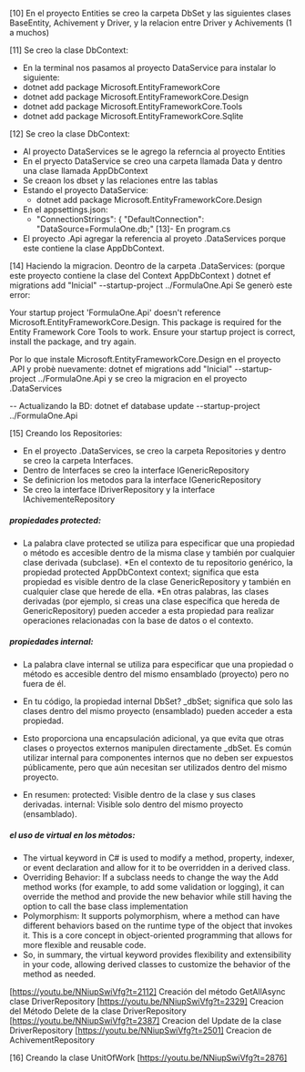 

[10] En el proyecto Entities se creo la carpeta DbSet y las siguientes clases
BaseEntity, Achivement y Driver, y la relacion entre Driver y Achivements (1 a muchos)

[11] Se creo la clase DbContext:
- En la terminal  nos pasamos al proyecto DataService para instalar lo siguiente:
- dotnet add package Microsoft.EntityFrameworkCore
- dotnet add package Microsoft.EntityFrameworkCore.Design
- dotnet add package Microsoft.EntityFrameworkCore.Tools
- dotnet add package Microsoft.EntityFrameworkCore.Sqlite

[12] Se creo la clase DbContext:
- Al proyecto DataServices se le agrego la referncia al proyecto Entities
- En el pryecto DataService se creo una carpeta llamada Data y dentro una clase llamada AppDbContext
- Se creaon los dbset y las relaciones entre las tablas
- Estando el proyecto DataService:
  - dotnet add package Microsoft.EntityFrameworkCore.Design
- En el appsettings.json:
  - "ConnectionStrings": {
     "DefaultConnection": "DataSource=FormulaOne.db;"
[13]- En program.cs
- El proyecto .Api agregar la referencia al proyeto .DataServices porque este contiene la clase AppDbContext.

[14] Haciendo la migracion. Deontro de la carpeta .DataServices: (porque este proyecto contiene la clase del Context AppDbContext )
dotnet ef migrations add  "Inicial" --startup-project ../FormulaOne.Api
Se generò este error:

Your startup project 'FormulaOne.Api' doesn't reference Microsoft.EntityFrameworkCore.Design. This package is required for the Entity Framework Core Tools to work. Ensure your startup project is correct, install the package, and try again.

Por lo que instale Microsoft.EntityFrameworkCore.Design en el proyecto .API y probè nuevamente:
dotnet ef migrations add "Inicial" --startup-project ../FormulaOne.Api
y se creo la migracion en el proyecto .DataServices

-- Actualizando la BD:
dotnet ef database update --startup-project ../FormulaOne.Api

[15] Creando los Repositories:
- En el proyecto .DataServices, se creo la carpeta Repositories y dentro se creo la carpeta Interfaces.
- Dentro de Interfaces se creo la interface IGenericRepository
- Se definicrion los metodos para la interface IGenericRepository
- Se creo la interface IDriverRepository y la interface IAchivementeRepository

##### propiedades protected:
* La palabra clave protected se utiliza para especificar que una propiedad o método es accesible dentro de la misma clase y también por cualquier clase derivada (subclase).
*En el contexto de tu repositorio genérico, la propiedad protected AppDbContext context; significa que esta propiedad es visible dentro de la clase GenericRepository<T> y también en cualquier clase que herede de ella.
*En otras palabras, las clases derivadas (por ejemplo, si creas una clase específica que hereda de GenericRepository<T>) pueden acceder a esta propiedad para realizar operaciones relacionadas con la base de datos o el contexto.

##### propiedades internal:
* La palabra clave internal se utiliza para especificar que una propiedad o método es accesible dentro del mismo ensamblado (proyecto) pero no fuera de él.
* En tu código, la propiedad internal DbSet<T>? _dbSet; significa que solo las clases dentro del mismo proyecto (ensamblado) pueden acceder a esta propiedad.
* Esto proporciona una encapsulación adicional, ya que evita que otras clases o proyectos externos manipulen directamente _dbSet.
Es común utilizar internal para componentes internos que no deben ser expuestos públicamente, pero que aún necesitan ser utilizados dentro del mismo proyecto.

* En resumen:
protected: Visible dentro de la clase y sus clases derivadas.
internal: Visible solo dentro del mismo proyecto (ensamblado).

##### el uso de virtual en los mètodos:
* The virtual keyword in C# is used to modify a method, property, indexer, or event declaration and allow for it to be overridden in a derived class.
* Overriding Behavior: If a subclass needs to change the way the Add method works (for example, to add some validation or logging), it can override the method and provide the new behavior while still having the option to call the base class implementation
* Polymorphism: It supports polymorphism, where a method can have different behaviors based on the runtime type of the object that invokes it. This is a core concept in object-oriented programming that allows for more flexible and reusable code.
* So, in summary, the virtual keyword provides flexibility and extensibility in your code, allowing derived classes to customize the behavior of the method as needed.

[https://youtu.be/NNiupSwiVfg?t=2112] Creación del método GetAllAsync clase DriverRepository
[https://youtu.be/NNiupSwiVfg?t=2329] Creacion del Método Delete de la clase DriverRepository
[https://youtu.be/NNiupSwiVfg?t=2387] Creacion del Update de la clase DriverRepository
[https://youtu.be/NNiupSwiVfg?t=2501] Creacion de AchivementRepository

[16] Creando la clase UnitOfWork
[https://youtu.be/NNiupSwiVfg?t=2876]




























